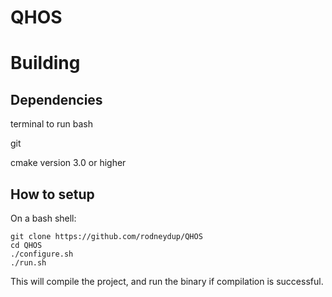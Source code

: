 # QHOS

# Building

## Dependencies

terminal to run bash

git

cmake version 3.0 or higher

## How to setup
On a bash shell:

    git clone https://github.com/rodneydup/QHOS
    cd QHOS
    ./configure.sh
    ./run.sh

This will compile the project, and run the binary if compilation is successful.